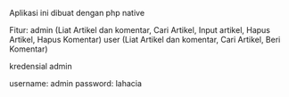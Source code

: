 Aplikasi ini dibuat dengan php native

Fitur:
admin (Liat Artikel dan komentar, Cari Artikel, Input artikel, Hapus Artikel, Hapus Komentar)
user (Liat Artikel dan komentar, Cari Artikel, Beri Komentar)

kredensial admin

username: admin
password: lahacia